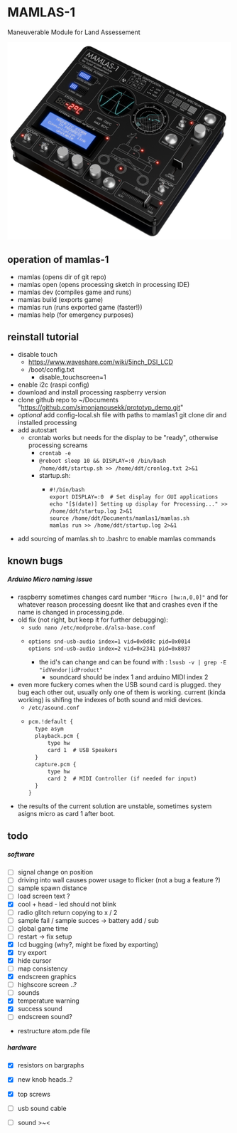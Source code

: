 # MAMLAS-1

Maneuverable Module for Land Assessement

![mamlas1 render](website/images/mamlas_render_iso.png?raw=true)

## operation of mamlas-1

- mamlas (opens dir of git repo)
- mamlas open (opens processing sketch in processing IDE)
- mamlas dev (compiles game and runs)
- mamlas build (exports game)
- mamlas run (runs exported game (faster!))
- mamlas help (for emergency purposes)

## reinstall tutorial

- disable touch
  - https://www.waveshare.com/wiki/5inch_DSI_LCD
  - /boot/config.txt
    - disable_touchscreen=1
- enable i2c (raspi config)
- download and install processing raspberry version
- clone github repo to ~/Documents "https://github.com/simonjanousekk/prototyp_demo.git"
- *optional* add config-local.sh file with paths to mamlas1 git clone dir and installed processing
- add autostart
  - crontab works but needs for the display to be "ready", otherwise processing screams
    - `crontab -e`
    - `@reboot sleep 10 && DISPLAY=:0 /bin/bash /home/ddt/startup.sh >> /home/ddt/cronlog.txt 2>&1`
    - startup.sh:
      - ```
        #!/bin/bash
        export DISPLAY=:0  # Set display for GUI applications
        echo "[$(date)] Setting up display for Processing..." >> /home/ddt/startup.log 2>&1
        source /home/ddt/Documents/mamlas1/mamlas.sh
        mamlas run >> /home/ddt/startup.log 2>&1
        ```
- add sourcing of mamlas.sh to .bashrc to enable mamlas commands

## known bugs

##### Arduino Micro naming issue
- raspberry sometimes changes card number `"Micro [hw:n,0,0]"` and for whatever reason processing doesnt like that and crashes even if the name is changed in processing.pde.
- old fix (not right, but keep it for further debugging):
  - `sudo nano /etc/modprobe.d/alsa-base.conf`
  - ```
    options snd-usb-audio index=1 vid=0x0d8c pid=0x0014
    options snd-usb-audio index=2 vid=0x2341 pid=0x8037
    ```
    - the id's can change and can be found with : `lsusb -v | grep -E "idVendor|idProduct"`
      - soundcard should be index 1 and arduino MIDI index 2
- even more fuckery comes when the USB sound card is plugged. they bug each other out, usually only one of them is working. current (kinda working) is shifing the indexes of both sound and midi devices.
  - `/etc/asound.conf`
  - ```
    pcm.!default {
      type asym
      playback.pcm {
          type hw
          card 1  # USB Speakers
      }
      capture.pcm {
          type hw
          card 2  # MIDI Controller (if needed for input)
      }
    }
    ```
- the results of the current solution are unstable, sometimes system asigns micro as card 1 after boot.

## todo
##### software
- [ ] signal change on position
- [ ] driving into wall causes power usage to flicker (not a bug a feature ?)
- [ ] sample spawn distance
- [ ] load screen text ?
- [x] cool + head - led should not blink
- [ ] radio glitch return copying to x / 2
- [ ] sample fail / sample succes -> battery add / sub
- [ ] global game time
- [ ] restart -> fix setup
- [x] lcd bugging (why?, might be fixed by exporting)
- [x] try export
- [x] hide cursor
- [ ] map consistency
- [x] endscreen graphics
- [ ] highscore screen ..?
- [ ] sounds
- [x] temperature warning
- [x] success sound
- [ ] endscreen sound?
- restructure atom.pde file
##### hardware
- [x] resistors on bargraphs
- [x] new knob heads..?
- [x] top screws
- [ ] usb sound cable
- [ ] sound >~<


